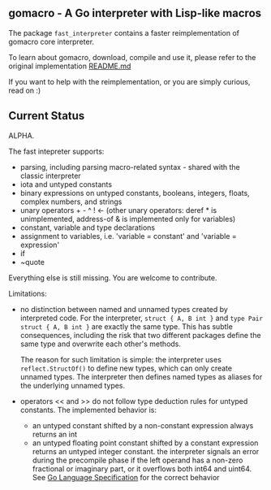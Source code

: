 ## gomacro - A Go interpreter with Lisp-like macros

The package `fast_interpreter` contains a faster reimplementation of gomacro core interpreter.

To learn about gomacro, download, compile and use it, please refer to the original implementation [README.md](../README.md)

If you want to help with the reimplementation, or you are simply curious, read on :)

## Current Status

ALPHA.

The fast intepreter supports:
* parsing, including parsing macro-related syntax - shared with the classic interpreter
* iota and untyped constants
* binary expressions on untyped constants, booleans, integers, floats, complex numbers, and strings
* unary operators + - ^ ! <- (other unary operators: deref * is unimplemented, address-of & is implemented only for variables)
* constant, variable and type declarations
* assignment to variables, i.e. 'variable = constant' and 'variable = expression'
* if
* ~quote

Everything else is still missing. You are welcome to contribute.

Limitations:
* no distinction between named and unnamed types created by interpreted code.
  For the interpreter, `struct { A, B int }` and `type Pair struct { A, B int }`
  are exactly the same type. This has subtle consequences, including the risk
  that two different packages define the same type and overwrite each other's methods.

  The reason for such limitation is simple: the interpreter uses `reflect.StructOf()`
  to define new types, which can only create unnamed types.
  The interpreter then defines named types as aliases for the underlying unnamed types.
* operators << and >> do not follow type deduction rules for untyped constants.
  The implemented behavior is:
  * an untyped constant shifted by a non-constant expression always returns an int
  * an untyped floating point constant shifted by a constant expression returns an untyped integer constant.
    the interpreter signals an error during the precompile phase
    if the left operand has a non-zero fractional or imaginary part,
    or it overflows both int64 and uint64.
  See [Go Language Specification](https://golang.org/ref/spec#Operators) for the correct behavior

